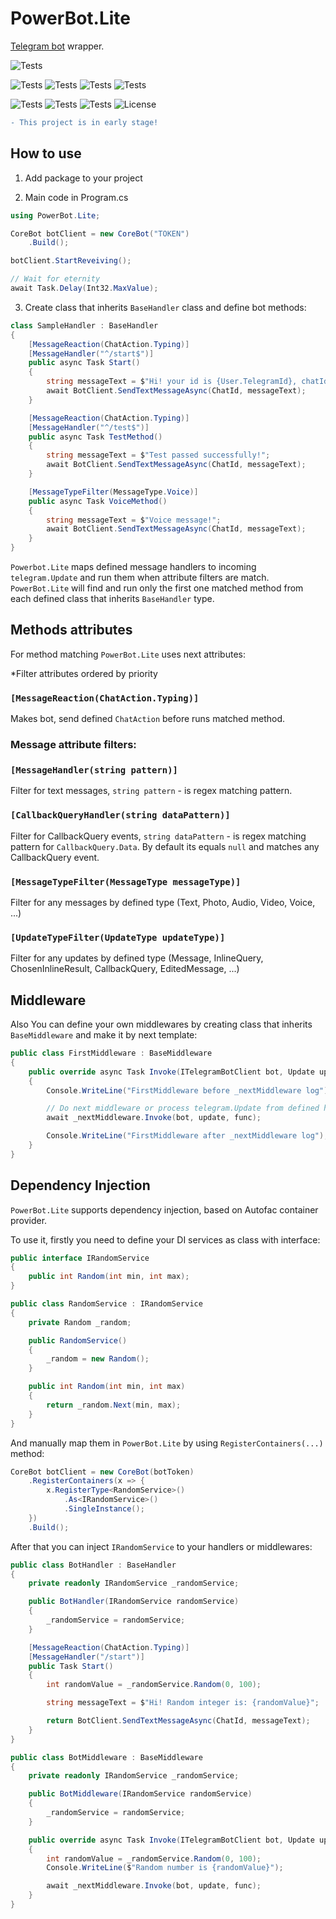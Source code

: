 # PowerBot.Lite 

[Telegram bot](https://github.com/TelegramBots/Telegram.Bot) wrapper.

![Tests](https://img.shields.io/badge/PowerBot.Lite-V2.0-blue)

![Tests](https://img.shields.io/github/workflow/status/awitwicki/PowerBot.Lite/Build%20and%20test)
![Tests](https://img.shields.io/github/issues/awitwicki/PowerBot.Lite)
![Tests](https://img.shields.io/github/issues-pr/awitwicki/PowerBot.Lite)
![Tests](https://img.shields.io/github/last-commit/awitwicki/PowerBot.Lite)

![Tests](https://img.shields.io/github/languages/top/awitwicki/PowerBot.Lite)
![Tests](https://img.shields.io/badge/dotnet-7.0-blue)
![Tests](https://img.shields.io/github/stars/awitwicki/PowerBot.Lite)
![License](https://img.shields.io/badge/License-MIT-blue)

```diff
- This project is in early stage!
```

## How to use

1. Add package to your project

2. Main code in Program.cs

```csharp
using PowerBot.Lite;

CoreBot botClient = new CoreBot("TOKEN")
    .Build();

botClient.StartReveiving();

// Wait for eternity
await Task.Delay(Int32.MaxValue);
```

3. Create class that inherits `BaseHandler` class and define bot methods:

```csharp
class SampleHandler : BaseHandler
{
    [MessageReaction(ChatAction.Typing)]
    [MessageHandler("^/start$")]
    public async Task Start()
    {
        string messageText = $"Hi! your id is {User.TelegramId}, chatId is {ChatId}.";
        await BotClient.SendTextMessageAsync(ChatId, messageText);
    }

    [MessageReaction(ChatAction.Typing)]
    [MessageHandler("^/test$")]
    public async Task TestMethod()
    {
        string messageText = $"Test passed successfully!";
        await BotClient.SendTextMessageAsync(ChatId, messageText);
    }

    [MessageTypeFilter(MessageType.Voice)]
    public async Task VoiceMethod()
    {
        string messageText = $"Voice message!";
        await BotClient.SendTextMessageAsync(ChatId, messageText);
    }
}
```

`Powerbot.Lite` maps defined message handlers to incoming `telegram.Update` and run them when attribute filters are match.
`PowerBot.Lite` will find and run only the first one matched method from each defined class that inherits `BaseHandler` type.

## Methods attributes

For method matching `PowerBot.Lite` uses next attributes:

*Filter attributes ordered by priority

### `[MessageReaction(ChatAction.Typing)]`
Makes bot, send defined `ChatAction` before runs matched method.

### Message attribute filters:

### `[MessageHandler(string pattern)]`
Filter for text messages, `string pattern` - is regex matching pattern.

### `[CallbackQueryHandler(string dataPattern)]`
Filter for CallbackQuery events, `string dataPattern` - is regex matching pattern for `CallbackQuery.Data`. By default its equals `null` and matches any CallbackQuery event.

### `[MessageTypeFilter(MessageType messageType)]`
Filter for any messages by defined type (Text, Photo, Audio, Video, Voice, ...)

### `[UpdateTypeFilter(UpdateType updateType)]`
Filter for any updates by defined type (Message, InlineQuery, ChosenInlineResult, CallbackQuery, EditedMessage, ...)

## Middleware

Also You can define your own middlewares by creating class that inherits `BaseMiddleware` and make it by next template:

```csharp
public class FirstMiddleware : BaseMiddleware
{
    public override async Task Invoke(ITelegramBotClient bot, Update update, Func<Task> func)
    {
        Console.WriteLine("FirstMiddleware before _nextMiddleware log");

        // Do next middleware or process telegram.Update from defined handler if there no other defined middlewares.
        await _nextMiddleware.Invoke(bot, update, func);

        Console.WriteLine("FirstMiddleware after _nextMiddleware log");
    }
}
```

## Dependency Injection

`PowerBot.Lite` supports dependency injection, based on Autofac container provider.

To use it, firstly you need to define your DI services as class with interface:

```csharp
public interface IRandomService
{
    public int Random(int min, int max);
}

public class RandomService : IRandomService
{
    private Random _random;

    public RandomService()
    {
        _random = new Random();
    }

    public int Random(int min, int max)
    {
        return _random.Next(min, max);
    }
}
```


And manually map them in `PowerBot.Lite` by using `RegisterContainers(...)` method:

```csharp
CoreBot botClient = new CoreBot(botToken)
    .RegisterContainers(x => {
        x.RegisterType<RandomService>()
            .As<IRandomService>()
            .SingleInstance();
    })
    .Build();
```

After that you can inject `IRandomService` to your handlers or middlewares:

```csharp
public class BotHandler : BaseHandler
{
    private readonly IRandomService _randomService;

    public BotHandler(IRandomService randomService)
    {
        _randomService = randomService;
    }

    [MessageReaction(ChatAction.Typing)]
    [MessageHandler("/start")]
    public Task Start()
    {
        int randomValue = _randomService.Random(0, 100);

        string messageText = $"Hi! Random integer is: {randomValue}";

        return BotClient.SendTextMessageAsync(ChatId, messageText);
    }
}

public class BotMiddleware : BaseMiddleware
{
    private readonly IRandomService _randomService;

    public BotMiddleware(IRandomService randomService)
    {
        _randomService = randomService;
    }

    public override async Task Invoke(ITelegramBotClient bot, Update update, Func<Task> func)
    {
        int randomValue = _randomService.Random(0, 100);
        Console.WriteLine($"Random number is {randomValue}");

        await _nextMiddleware.Invoke(bot, update, func);
    }
}
```

